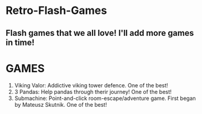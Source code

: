 # Retro-Flash-Games
Flash games that we all love! I'll add more games in time!
------------------------------------------------------------------------

GAMES
=========
1. Viking Valor: Addictive viking tower defence. One of the best!
2. 3 Pandas: Help pandas through therir journey! One of the best!
3. Submachine: Point-and-click room-escape/adventure game. First began by Mateusz Skutnik. One of the best!
